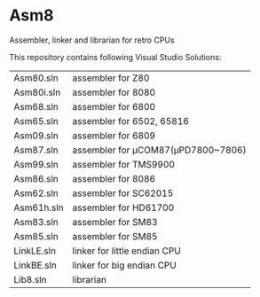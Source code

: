 Asm8
====

Assembler, linker and librarian for retro CPUs

This repository contains following Visual Studio Solutions:

|  |  |
| --- | --- |
|Asm80.sln|assembler for Z80|
|Asm80i.sln|assembler for 8080|
|Asm68.sln|assembler for 6800|
|Asm65.sln|assembler for 6502, 65816|
|Asm09.sln|assembler for 6809|
|Asm87.sln|assembler for μCOM87(μPD7800~7806)|
|Asm99.sln|assembler for TMS9900|
|Asm86.sln|assembler for 8086|
|Asm62.sln|assembler for SC62015|
|Asm61h.sln|assembler for HD61700|
|Asm83.sln|assembler for SM83|
|Asm85.sln|assembler for SM85|
|LinkLE.sln|linker for little endian CPU|
|LinkBE.sln|linker for big endian CPU|
|Lib8.sln|librarian|
